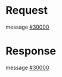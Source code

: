 # Request
message [#30000](../../proto/README.md#action_30000)

# Response
message [#30000](../../proto/README.md#action_30000)